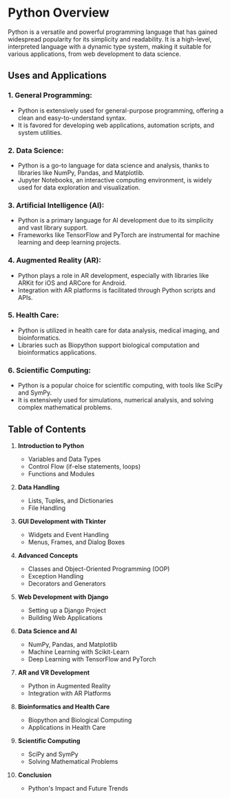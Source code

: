 
# Python Overview

Python is a versatile and powerful programming language that has gained widespread popularity for its simplicity and readability. It is a high-level, interpreted language with a dynamic type system, making it suitable for various applications, from web development to data science.

## Uses and Applications

### 1. **General Programming:**
   - Python is extensively used for general-purpose programming, offering a clean and easy-to-understand syntax.
   - It is favored for developing web applications, automation scripts, and system utilities.

### 2. **Data Science:**
   - Python is a go-to language for data science and analysis, thanks to libraries like NumPy, Pandas, and Matplotlib.
   - Jupyter Notebooks, an interactive computing environment, is widely used for data exploration and visualization.

### 3. **Artificial Intelligence (AI):**
   - Python is a primary language for AI development due to its simplicity and vast library support.
   - Frameworks like TensorFlow and PyTorch are instrumental for machine learning and deep learning projects.

### 4. **Augmented Reality (AR):**
   - Python plays a role in AR development, especially with libraries like ARKit for iOS and ARCore for Android.
   - Integration with AR platforms is facilitated through Python scripts and APIs.

### 5. **Health Care:**
   - Python is utilized in health care for data analysis, medical imaging, and bioinformatics.
   - Libraries such as Biopython support biological computation and bioinformatics applications.

### 6. **Scientific Computing:**
   - Python is a popular choice for scientific computing, with tools like SciPy and SymPy.
   - It is extensively used for simulations, numerical analysis, and solving complex mathematical problems.

## Table of Contents

1. **Introduction to Python**
    - Variables and Data Types
    - Control Flow (if-else statements, loops)
    - Functions and Modules

2. **Data Handling**
    - Lists, Tuples, and Dictionaries
    - File Handling

3. **GUI Development with Tkinter**
    - Widgets and Event Handling
    - Menus, Frames, and Dialog Boxes

4. **Advanced Concepts**
    - Classes and Object-Oriented Programming (OOP)
    - Exception Handling
    - Decorators and Generators

5. **Web Development with Django**
    - Setting up a Django Project
    - Building Web Applications

6. **Data Science and AI**
    - NumPy, Pandas, and Matplotlib
    - Machine Learning with Scikit-Learn
    - Deep Learning with TensorFlow and PyTorch

7. **AR and VR Development**
    - Python in Augmented Reality
    - Integration with AR Platforms

8. **Bioinformatics and Health Care**
    - Biopython and Biological Computing
    - Applications in Health Care

9. **Scientific Computing**
    - SciPy and SymPy
    - Solving Mathematical Problems

10. **Conclusion**
    - Python's Impact and Future Trends

